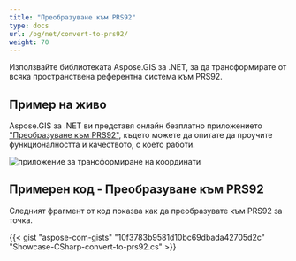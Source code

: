 ```yaml
---
title: "Преобразуване към PRS92"
type: docs
url: /bg/net/convert-to-prs92/
weight: 70
---
```


Използвайте библиотеката Aspose.GIS за .NET, за да трансформирате от всяка пространствена референтна система към PRS92.

## **Пример на живо**

Aspose.GIS за .NET ви представя онлайн безплатно приложението ["Преобразуване към PRS92"](https://products.aspose.app/gis/transformation/convert-to-prs92), където можете да опитате да проучите функционалността и качеството, с което работи.

![приложение за трансформиране на координати](transform-coordinates.png)

## **Примерен код - Преобразуване към PRS92**

Следният фрагмент от код показва как да преобразувате към PRS92 за точка.

{{< gist "aspose-com-gists" "10f3783b9581d10bc69dbada42705d2c" "Showcase-CSharp-convert-to-prs92.cs" >}}
